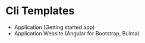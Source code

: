 # Cli Templates
* Application (Getting started app)
* Application.Website (Angular for Bootstrap, Bulma)
